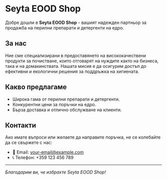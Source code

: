 # Seyta EOOD Shop

Добре дошли в **Seyta EOOD Shop** - вашият надежден партньор за продажба на перилни препарати и детергенти на едро.

## За нас

Ние сме специализирани в предоставянето на висококачествени продукти за почистване, които отговарят на нуждите както на бизнеса, така и на домакинствата. Нашата мисия е да осигурим достъп до ефективни и екологични решения за поддръжка на хигиената.

## Какво предлагаме

- Широка гама от перилни препарати и детергенти.
- Конкурентни цени за поръчки на едро.
- Бърза доставка и отлично обслужване на клиенти.

## Контакти

Ако имате въпроси или желаете да направите поръчка, не се колебайте да се свържете с нас:

- 📧 Email: [your-email@example.com](mailto:your-email@example.com)
- 📞 Телефон: +359 123 456 789

---

*Благодарим ви, че избрахте Seyta EOOD Shop!*